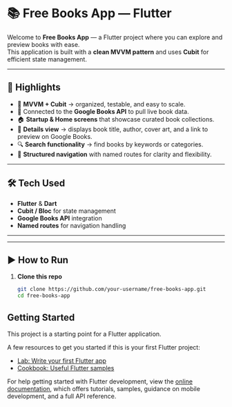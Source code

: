 # 📚 Free Books App — Flutter

Welcome to **Free Books App** — a Flutter project where you can explore and preview books with ease.  
This application is built with a **clean MVVM pattern** and uses **Cubit** for efficient state management.

---

## 🌟 Highlights
- 🧩 **MVVM + Cubit** → organized, testable, and easy to scale.  
- 🔗 Connected to the **Google Books API** to pull live book data.  
- 🏠 **Startup & Home screens** that showcase curated book collections.  
- 📖 **Details view** → displays book title, author, cover art, and a link to preview on Google Books.  
- 🔍 **Search functionality** → find books by keywords or categories.  
- 🚦 **Structured navigation** with named routes for clarity and flexibility.  

---

## 🛠 Tech Used
- **Flutter** & **Dart**  
- **Cubit / Bloc** for state management  
- **Google Books API** integration  
- **Named routes** for navigation handling  

---



---

## ▶️ How to Run

1. **Clone this repo**  
   ```bash
   git clone https://github.com/your-username/free-books-app.git
   cd free-books-app


## Getting Started

This project is a starting point for a Flutter application.

A few resources to get you started if this is your first Flutter project:

- [Lab: Write your first Flutter app](https://docs.flutter.dev/get-started/codelab)
- [Cookbook: Useful Flutter samples](https://docs.flutter.dev/cookbook)

For help getting started with Flutter development, view the
[online documentation](https://docs.flutter.dev/), which offers tutorials,
samples, guidance on mobile development, and a full API reference.
